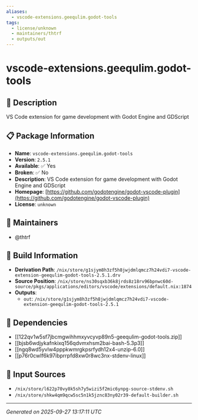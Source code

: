 ```yaml
---
aliases:
  - vscode-extensions.geequlim.godot-tools
tags:
  - license/unknown
  - maintainers/thtrf
  - outputs/out
---
```


# vscode-extensions.geequlim.godot-tools

## 📝 Description

VS Code extension for game development with Godot Engine and GDScript

## 📋 Package Information

- **Name**: `vscode-extensions.geequlim.godot-tools`
- **Version**: `2.5.1`
- **Available**: ✅ Yes
- **Broken**: ✅ No
- **Description**: VS Code extension for game development with Godot Engine and GDScript
- **Homepage**: [https://github.com/godotengine/godot-vscode-plugin](https://github.com/godotengine/godot-vscode-plugin)
- **License**: `unknown`
## 👥 Maintainers

- @thtrf


## 🔧 Build Information

- **Derivation Path**: `/nix/store/g1sjym8h3zf5h8jwjdmlqmcz7h24vdi7-vscode-extension-geequlim-godot-tools-2.5.1.drv`
- **Source Position**: `/nix/store/ns30sqxb36k8jrds8z18rv96bpnwc60d-source/pkgs/applications/editors/vscode/extensions/default.nix:1874`
- **Outputs**:
  - `out`:  `/nix/store/g1sjym8h3zf5h8jwjdmlqmcz7h24vdi7-vscode-extension-geequlim-godot-tools-2.5.1`

## 🔗 Dependencies

- [[122qv1w5sf7jbcmgwihhmxyvcyvp89n5-geequlim-godot-tools.zip]]
- [[bjsb6wdjykafnkixq156qdvmxhsm2bai-bash-5.3p3]]
- [[ngq8wd5yvlw4pppkwmrgkpsrfydh12x4-unzip-6.0]]
- [[p76r0cwlf6k97ibprrpfd8xw0r8wc3nx-stdenv-linux]]

## 📁 Input Sources

- `/nix/store/l622p70vy8k5sh7y5wizi5f2mic6ynpg-source-stdenv.sh`
- `/nix/store/shkw4qm9qcw5sc5n1k5jznc83ny02r39-default-builder.sh`

---
*Generated on 2025-09-27 13:17:11 UTC*
